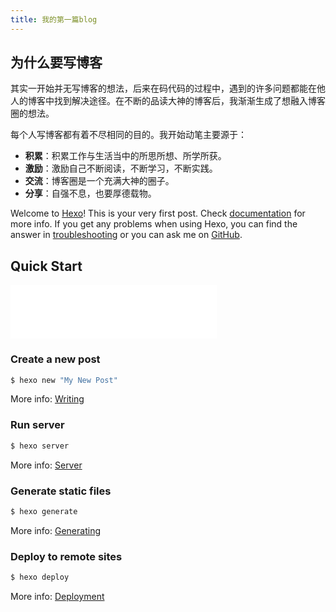 ```yaml
---
title: 我的第一篇blog
---
```

## 为什么要写博客

其实一开始并无写博客的想法，后来在码代码的过程中，遇到的许多问题都能在他人的博客中找到解决途径。在不断的品读大神的博客后，我渐渐生成了想融入博客圈的想法。
<!-- more -->
每个人写博客都有着不尽相同的目的。我开始动笔主要源于：

* **积累**：积累工作与生活当中的所思所想、所学所获。
* **激励**：激励自己不断阅读，不断学习，不断实践。
* **交流**：博客圈是一个充满大神的圈子。
* **分享**：自强不息，也要厚德载物。

Welcome to [Hexo](https://hexo.io/)! This is your very first post. Check [documentation](https://hexo.io/docs/) for more info. If you get any problems when using Hexo, you can find the answer in [troubleshooting](https://hexo.io/docs/troubleshooting.html) or you can ask me on [GitHub](https://github.com/hexojs/hexo/issues).
<!-- more -->

## Quick Start

<iframe frameborder="no" border="0" marginwidth="0" marginheight="0" width=330 height=86 src="//music.163.com/outchain/player?type=2&id=836393&auto=0&height=66"></iframe>

### Create a new post

``` bash
$ hexo new "My New Post"
```

More info: [Writing](https://hexo.io/docs/writing.html)

### Run server

``` bash
$ hexo server
```

More info: [Server](https://hexo.io/docs/server.html)

### Generate static files

``` bash
$ hexo generate
```

More info: [Generating](https://hexo.io/docs/generating.html)

### Deploy to remote sites

``` bash
$ hexo deploy
```

More info: [Deployment](https://hexo.io/docs/deployment.html)
